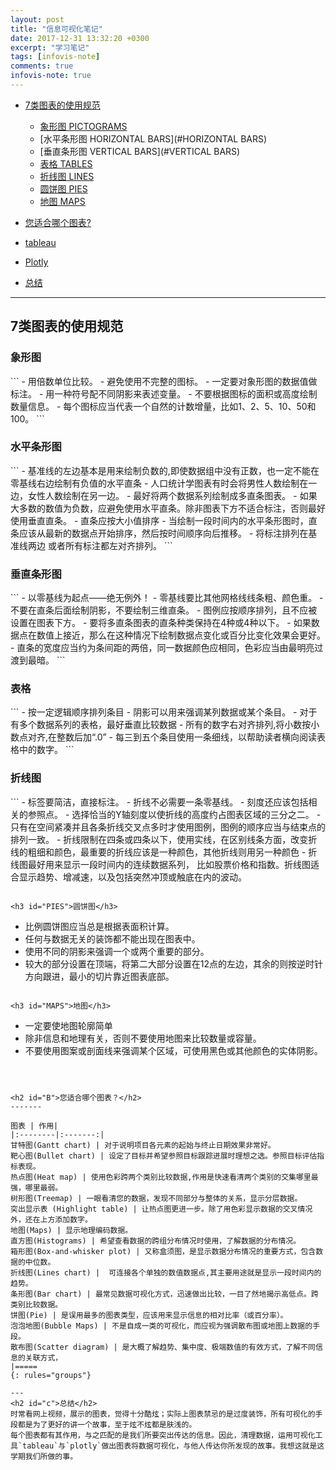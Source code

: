 ```yaml
---
layout: post
title: "信息可视化笔记"
date: 2017-12-31 13:32:20 +0300
excerpt: "学习笔记"
tags: [infovis-note]
comments: true
infovis-note: true
---
```

- [7类图表的使用规范](#A)
	- [象形图 PICTOGRAMS](#PICTOGRAMS)
	- [水平条形图 HORIZONTAL BARS](#HORIZONTAL BARS)
	- [垂直条形图 VERTICAL BARS](#VERTICAL BARS)
	- [表格 TABLES](#TABLES)
	- [折线图 LINES](#PIES)
	- [圆饼图 PIES](#PIES)
	- [地图 MAPS](#MAPS)

- [您适合哪个图表?](#B)
- [tableau](https://www.tableau.com/zh-cn/learn/whitepapers)
- [Plotly](https://help.plot.ly/group-by/)
- [总结](#c)


* * *

<h2 id="A">7类图表的使用规范</h2>	


<h3 id="PICTOGRAMS">象形图</h3>
```
- 用倍数单位比较。
- 避免使用不完整的图标。
- 一定要对象形图的数据值做标注。
- 用一种符号配不同阴影来表述变量。
- 不要根据图标的面积或高度绘制数量信息。
- 每个图标应当代表一个自然的计数增量，比如1、2、5、10、50和100。
```

<h3 id="HORIZONTAL BARS">水平条形图</h3>
```
- 基准线的左边基本是用来绘制负数的,即使数据组中没有正数，也一定不能在零基线右边绘制有负值的水平直条 
- 人口统计学图表有时会将男性人数绘制在一边，女性人数绘制在另一边。  
- 最好将两个数据系列绘制成多直条图表。 
- 如果大多数的数值为负数，应避免使用水平直条。除非图表下方不适合标注，否则最好使用垂直直条。 
- 直条应按大小值排序
- 当绘制一段时间内的水平条形图时，直条应该从最新的数据点开始排序，然后按时间顺序向后推移。
- 将标注排列在基准线两边 或者所有标注都左对齐排列。
```

<h3 id="VERTICAL BARS">垂直条形图</h3>
```
- 以零基线为起点——绝无例外！
- 零基线要比其他网格线线条粗、颜色重。
- 不要在直条后面绘制阴影，不要绘制三维直条。
- 图例应按顺序排列，且不应被设置在图表下方。
- 要将多直条图表的直条种类保持在4种或4种以下。
- 如果数据点在数值上接近，那么在这种情况下绘制数据点变化或百分比变化效果会更好。  
- 直条的宽度应当约为条间距的两倍，同一数据颜色应相同，色彩应当由最明亮过渡到最暗。 
```

<h3 id="TABLES">表格</h3> 
```
- 按一定逻辑顺序排列条目
- 阴影可以用来强调某列数据或某个条目。
- 对于有多个数据系列的表格，最好垂直比较数据
- 所有的数字右对齐排列,将小数按小数点对齐,在整数后加“.0”
- 每三到五个条目使用一条细线，以帮助读者横向阅读表格中的数字。
```

<h3 id="LINES">折线图</h3>  
```
- 标签要简洁，直接标注。
- 折线不必需要一条零基线。
- 刻度还应该包括相关的参照点。
- 选择恰当的Y轴刻度以使折线的高度约占图表区域的三分之二。
- 只有在空间紧凑并且各条折线交叉点多时才使用图例，图例的顺序应当与结束点的排列一致。
- 折线限制在四条或四条以下，使用实线，在区别线条方面，改变折线的粗细和颜色，最重要的折线应该是一种颜色，其他折线则用另一种颜色
- 折线图最好用来显示一段时间内的连续数据系列， 比如股票价格和指数。折线图适合显示趋势、增减速，以及包括突然冲顶或触底在内的波动。

```

<h3 id="PIES">圆饼图</h3>  
```
- 比例圆饼图应当总是根据表面积计算。
- 任何与数据无关的装饰都不能出现在图表中。
- 使用不同的阴影来强调一个或两个重要的部分。
- 较大的部分设置在顶端，将第二大部分设置在12点的左边，其余的则按逆时针方向跟进，最小的切片靠近图表底部。
```

<h3 id="MAPS">地图</h3>
```
- 一定要使地图轮廓简单
- 除非信息和地理有关，否则不要使用地图来比较数量或容量。
- 不要使用图案或剖面线来强调某个区域，可使用黑色或其他颜色的实体阴影。
```



<h2 id="B">您适合哪个图表？</h2>		
-------	

图表 | 作用|
|:--------|:-------:|
甘特图(Gantt chart) | 对于说明项目各元素的起始与终止日期效果非常好。
靶心图(Bullet chart) | 设定了目标并希望参照目标跟踪进展时理想之选。参照目标评估指标表现。
热点图(Heat map) | 使用色彩跨两个类别比较数据,作用是快速看清两个类别的交集哪里最强，哪里最弱。
树形图(Treemap) | 一眼看清您的数据，发现不同部分与整体的关系，显示分层数据。
突出显示表 (Highlight table) | 让热点图更进一步。除了用色彩显示数据的交叉情况外，还在上方添加数字。
地图(Maps) | 显示地理编码数据。
直方图(Histograms) | 希望查看数据的跨组分布情况时使用，了解数据的分布情况。
箱形图(Box-and-whisker plot) | 又称盒须图，是显示数据分布情况的重要方式，包含数据的中位数。 
折线图(Lines chart) |  可连接各个单独的数值数据点,其主要用途就是显示一段时间内的趋势。 
条形图(Bar chart) | 最常见数据可视化方式，迅速做出比较，一目了然地揭示高低点。跨类别比较数据。
饼图(Pie) | 是误用最多的图表类型，应该用来显示信息的相对比率（或百分率）。 
泡泡地图(Bubble Maps) | 不是自成一类的可视化，而应视为强调散布图或地图上数据的手段。
散布图(Scatter diagram) | 是大概了解趋势、集中度、极端数值的有效方式，了解不同信息的关联方式， 
|=====
{: rules="groups"}

---
<h2 id="c">总结</h2>
时常看网上视频，展示的图表，觉得十分酷炫；实际上图表禁忌的是过度装饰，所有可视化的手段都是为了更好的讲一个故事，至于炫不炫都是肤浅的。
每个图表都有其作用，与之匹配的是我们所要突出传达的信息。因此，清理数据，运用可视化工具`tableau`与`plotly`做出图表将数据可视化，与他人传达你所发现的故事。我想这就是这学期我们所做的事。







